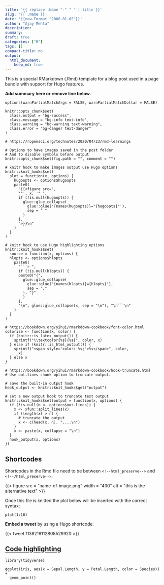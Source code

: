 ```yaml
---
title: '{{ replace .Name "-" " " | title }}'
slug: '{{ .Name }}'
date: '{{now.Format "2006-01-02"}}'
author: "Ajay Mehta"
description:
summary:
draft: true
categories: ["R"]
tags: []
compact-title: no
output:
  html_document:
    keep_md: true
---
```


This is a special RMarkdown (.Rmd) template for a blog post used in a page bundle with support for Hugo features.

**Add summary here or remove line below.**
<!--more-->

```{r setup, include=FALSE}
options(warnPartialMatchArgs = FALSE, warnPartialMatchDollar = FALSE)

knitr::opts_chunk$set(
  class.output = "bg-success",
  class.message = "bg-info text-info",
  class.warning = "bg-warning text-warning",
  class.error = "bg-danger text-danger"
)

# https://ropensci.org/technotes/2020/04/23/rmd-learnings

# Options to have images saved in the post folder
# And to disable symbols before output
knitr::opts_chunk$set(fig.path = "", comment = "")

# knitr hook to make images output use Hugo options
knitr::knit_hooks$set(
  plot = function(x, options) {
    hugoopts <- options$hugoopts
    paste0(
      "{{<figure src=",
      '"', x, '" ',
      if (!is.null(hugoopts)) {
        glue::glue_collapse(
          glue::glue('{names(hugoopts)}="{hugoopts}"'),
          sep = " "
        )
      },
      ">}}\n"
    )
  }
)

# knitr hook to use Hugo highlighting options
knitr::knit_hooks$set(
  source = function(x, options) {
  hlopts <- options$hlopts
    paste0(
      "```r ",
      if (!is.null(hlopts)) {
      paste0("{",
        glue::glue_collapse(
          glue::glue('{names(hlopts)}={hlopts}'),
          sep = ","
        ), "}"
        )
      },
      "\n", glue::glue_collapse(x, sep = "\n"), "\n```\n"
    )
  }
)

# https://bookdown.org/yihui/rmarkdown-cookbook/font-color.html
colorize <- function(x, color) {
  if (knitr::is_latex_output()) {
    sprintf("\\textcolor{%s}{%s}", color, x)
  } else if (knitr::is_html_output()) {
    sprintf("<span style='color: %s;'>%s</span>", color,
      x)
  } else x
}

# https://bookdown.org/yihui/rmarkdown-cookbook/hook-truncate.html
# Use out.lines chunk option to truncate output.

# save the built-in output hook
hook_output <- knitr::knit_hooks$get("output")

# set a new output hook to truncate text output
knitr::knit_hooks$set(output = function(x, options) {
  if (!is.null(n <- options$out.lines)) {
    x <- xfun::split_lines(x)
    if (length(x) > n) {
      # truncate the output
      x <- c(head(x, n), "....\n")
    }
    x <- paste(x, collapse = "\n")
  }
  hook_output(x, options)
})
```

## Shortcodes

Shortcodes in the Rmd file need to be between `<!--html_preserve-->` and
`<!--/html_preserve-->`.

<!--html_preserve-->
{{< figure src = "name-of-image.png" width = "400" alt = "this is the alternative text" >}}
<!--/html_preserve-->

Once this file is knitted the plot below will be inserted with the correct syntax:

```{r plot, hugoopts=list(alt="alternative text please make it informative", caption="This is what this image shows, write it here or in the paragraph after the image as you prefer.", width=300)}
plot(1:10)
```

**Embed a tweet** by using a Hugo shortcode:

<!--html_preserve-->
{{< tweet 1138216112808529920 >}}
<!--/html_preserve-->

## [Code highlighting](https://gohugo.io/content-management/syntax-highlighting/#highlight-shortcode)

```{r ggplot, message=FALSE, hlopts = list(linenos='table',hl_lines='[1, 4]')}
library(tidyverse)

ggplot(iris, aes(x = Sepal.Length, y = Petal.Length, color = Species)) +
  geom_point()
```
